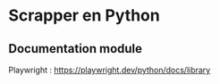 # Scrapper en Python

## Documentation module

Playwright : https://playwright.dev/python/docs/library
